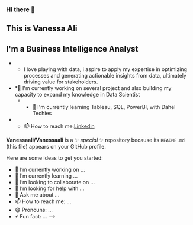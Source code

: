 ### Hi there 👋
## This is Vanessa Ali


## I'm a Business Intelligence Analyst
* * I love playing with data, i aspire to apply my expertise in optimizing processes and generating actionable insights from data, ultimately driving value for stakeholders.
* *🌱 I'm currently working on several project and also building my capacity to expand my knowledge in Data Scientist
  * * 💞️ I'm currently learning Tableau, SQL, PowerBI, with Dahel Techies
 * * 📫 How to reach me:[Linkedin](https://www.linkedin.com/in/vanessa-ali-b22446138/?trk=opento_sprofile_topcard)






**Vanessaali/Vanessaali** is a ✨ _special_ ✨ repository because its `README.md` (this file) appears on your GitHub profile.

Here are some ideas to get you started:

- 🔭 I’m currently working on ...
- 🌱 I’m currently learning ...
- 👯 I’m looking to collaborate on ...
- 🤔 I’m looking for help with ...
- 💬 Ask me about ...
- 📫 How to reach me: ...
- 😄 Pronouns: ...
- ⚡ Fun fact: ...
-->
